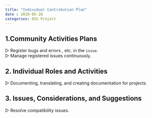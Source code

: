 ```yaml
---
title: "Individual Contribution Plan"
date : 2020-05-20
categories: OSS Project
---
```



## 1.Community Activities Plans</b><br>
▷ Register bugs and errors , etc. in the `issue`.<br>
▷ Manage registered issues continuously.<br>
## 2. Individual Roles and Activities <br>
▷ Documenting, translating, and creating documentation for projects.<br>
## 3. Issues, Considerations, and Suggestions<br>
▷ Resolve compatibility issues.<br>
